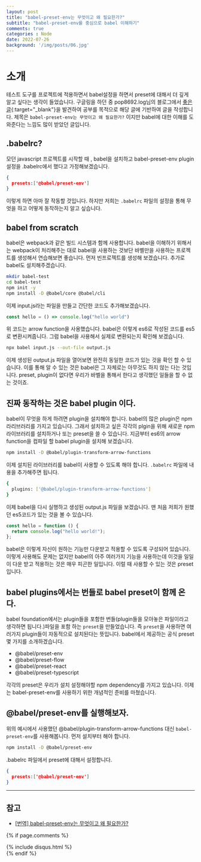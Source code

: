 ```yaml
---
layout: post
title: "babel-preset-env는 무엇이고 왜 필요한가?"
subtitle: "babel-preset-env를 중심으로 babel 이해하기"
comments: true
categories : Node
date: 2022-07-26
background: '/img/posts/06.jpg'
---
```


# 소개
테스트 도구를 프로젝트에 적용하면서 babel설정을 하면서 preset에 대해서 더 깊게 알고 싶다는 생각이 들었습니다.
구글링을 하던 중 pop8692.log님의 블로그에서 [좋은 글](){:target="_blank"}을 발견하여 공부를 목적으로 해당 글에 기반하여 글을 작성합니다.
제목은 `babel-preset-env는 무엇이고 왜 필요한가?` 이지만 babel에 대한 이해를 도와준다는 느낌도 많이 받았던 글입니다.

## .babelrc?
모던 javascript 프로젝트를 시작할 때 , babel을 설치하고 babel-preset-env plugin 설정을 .babelrc에서 했다고 가정해보겠습니다.
```json
{
  presets:['@babel/preset-env']
}
```
이렇게 하면 아마 잘 작동할 것입니다. 하지만 저희는 `.babelrc` 파일의 설정을 통해 무엇을 하고 어떻게 동작하는지 알고 싶습니다.

## babel from scratch
babel은 webpack과 같은 빌드 시스템과 함께 사용합니다.
babel을 이해하기 위해서는 webpack이 처리해주는 대로 babel을 사용하는 것보단 바벨만을 사용하는 프로젝트를 생성해서 연습해보면 좋습니다.
먼저 빈프로젝트를 생성해 보겠습니다. 추가로 babel도 설치해주겠습니다.

```sh
mkdir babel-test
cd babel-test
npm init -y
npm install -D @babel/core @babel/cli
```

이제 input.js라는 파일을 만들고 간단한 코드도 추가해보겠습니다.

```javascript
const hello = () => console.log("hello world")
```

위 코드는 arrow function을 사용했습니다.
babel은 이렇게 es6로 작성된 코드를 es5로 변환시켜줍니다.
그럼 babel을 사용해서 실제로 변환되는지 확인해 보겠습니다.

```sh
npx babel input.js --out-file output.js
```

이제 생성된 output.js 파일을 열어보면 완전히 동일한 코드가 있는 것을 확인 할 수 있습니다.
이를 통해 알 수 있는 것은 babel은 그 자체로는 아무것도 하지 않는 다는 것입니다.
preset, plugin이 없다면 우리가 바벨을 통해서 한다고 생각했던 일들을 할 수 없는 것이죠.

## 진짜 동작하는 것은 babel plugin 이다.
babel이 무엇을 하게 하려면 plugin을 설치해야 합니다.
babel의 많은 plugin은 npm 라리브러리를 가지고 있습니다.
그래서 설치하고 싶은 각각의 plgin을 위해 새로운 npm 라이브러리를 설치하거나 또는 preset을 쓸 수 있습니다.
지금부터 es6의 arrow function을 컴파일 할 babel plugin을 설치해 보겠습니다.

```sh
npm install -D @babel/plugin-transform-arrow-functions
```

이제 설치된 라이브러리를 babel이 사용할 수 있도록 해야 합니다.
`.babelrc` 파일에 내용을 추가해주면 됩니다.

```sh
{
  plugins: ['@babel/plugin-transform-arrow-functions']
}
```

이제 babel을 다시 실행하고 생성된 output.js 파일을 보겠습니다. 맨 처음 저희가 원했던 es5코드가 있는 것을 볼 수 있습니다.
```javascript
const hello = function () {
  return console.log("hello world!");
};
```

babel은 이렇게 자신이 원하는 기능만 다운받고 적용할 수 있도록 구성되어 있습니다.
이렇게 사용해도 문제는 없지만 babel의 아주 여러가지 기능을 사용하는데 이것을 일일이 다운 받고 적용하는 것은 매우 피곤한 일입니다.
이럴 때 사용할 수 있는 것은 preset입니다.

## babel plugins에서는 번들로 babel preset이 함께 온다.
babel foundation에서는 plugin들을 포함한 번들(plugin들을 모아놓은 파일이라고 생각하면 됩니다.)파일을 포함 하는 `preset`을 만들었습니다.
즉 `preset`을 사용하면 여러가지 plugin들이 자동적으로 설치된다는 뜻입니다.
babel에서 제공하는 공식 preset 몇 가지를 소개하겠습니다.
- @babel/preset-env
- @babel/preset-flow
- @babel/preset-react
- @babel/preset-typescript

각각의 preset은 우리가 설치 설정해야할 npm dependency를 가지고 있습니다.
이제는 babel-preset-env를 사용하기 위한 개념적인 준비를 마쳤습니다.

## @babel/preset-env를 실행해보자.
위의 예시에서 사용했던 @babel/plugin-transform-arrow-functions 대신 `babel-preset-env`를 사용해봅니다.
먼저 설치부터 해야 합니다.
```sh
npm install -D @babel/preset-env
```
.babelrc 파일에서 preset에 대해서 설정합니다.
```json
{
  presets:['@babel/preset-env']
}
```

---
## 참고
- [[번역] babel-preset-env는 무엇이고 왜 필요한가?]([https://webpack.kr/configuration/devtool/](https://velog.io/@pop8682/%EB%B2%88%EC%97%AD-%EC%99%9C-babel-preset%EC%9D%B4-%ED%95%84%EC%9A%94%ED%95%98%EA%B3%A0-%EC%99%9C-%ED%95%84%EC%9A%94%ED%95%9C%EA%B0%80-yhk03drm7q))


{% if page.comments %}
<div id="post-disqus" class="container">
{% include disqus.html %}
</div>
{% endif %}
